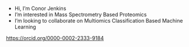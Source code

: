 - Hi, I’m Conor Jenkins
- I’m interested in Mass Spectrometry Based Proteomics
- I’m looking to collaborate on Multiomics Classification Based Machine Learning

https://orcid.org/0000-0002-2333-9184

<!---
conorjenkins/conorjenkins is a ✨ special ✨ repository because its `README.md` (this file) appears on your GitHub profile.
You can click the Preview link to take a look at your changes.
--->
